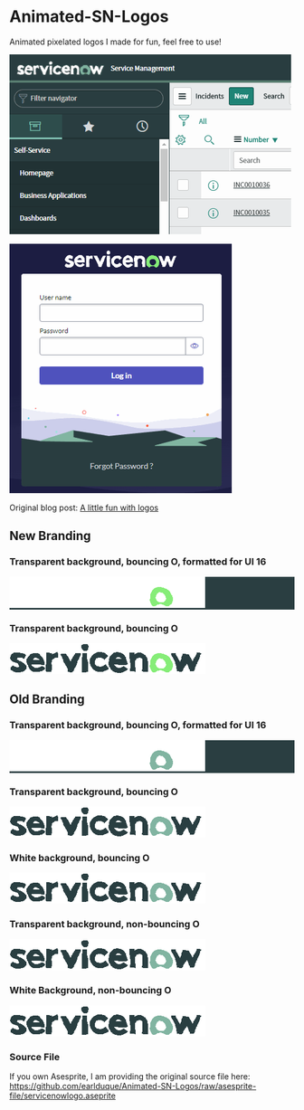 # Animated-SN-Logos
Animated pixelated logos I made for fun, feel free to use!

![UI16 demo](ui16demo.gif)

![UI16 demo](nextlogo.gif)

Original blog post: [A little fun with logos](http://earlduque.com/2020/09/08/a-little-fun-with-logos.html)

## New Branding

### Transparent background, bouncing O, formatted for UI 16 ###

<div style="background-color:#2a3e41">
    <img src="servicenowbouncetransparentlogowhitenext.gif">
</div>

### Transparent background, bouncing O ###

![img](servicenowbouncetransparentlogoblacknext.gif)

## Old Branding

### Transparent background, bouncing O, formatted for UI 16 ###

<div style="background-color:#2a3e41">
    <img src="servicenowbouncetransparentlogoui16.gif">
</div>

### Transparent background, bouncing O ###

![img](servicenowbouncetransparentlogo.gif)

### White background, bouncing O ###

![img](servicenowbouncewhitebglogo.gif)

### Transparent background, non-bouncing O ###

![img](servicenowtransparentlogo.gif)

### White Background, non-bouncing O ###

![img](servicenowwhitebglogo.gif)

### Source File ###

If you own Asesprite, I am providing the original source file here: https://github.com/earlduque/Animated-SN-Logos/raw/asesprite-file/servicenowlogo.aseprite
